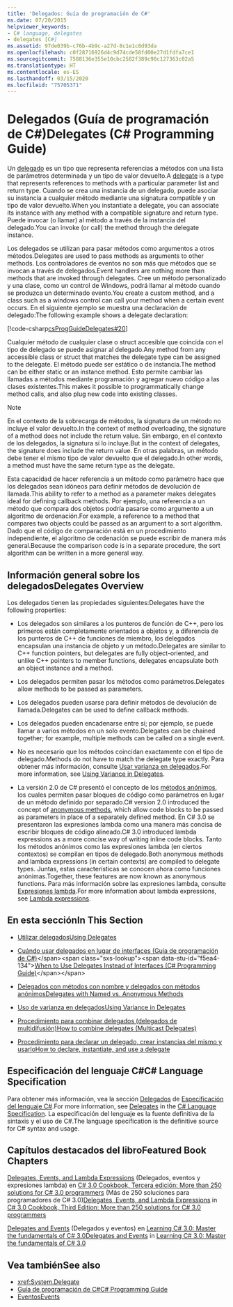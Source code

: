 ```yaml
---
title: 'Delegados: Guía de programación de C#'
ms.date: 07/20/2015
helpviewer_keywords:
- C# language, delegates
- delegates [C#]
ms.assetid: 97de039b-c76b-4b9c-a27d-8c1e1c8d93da
ms.openlocfilehash: c0f28716926d4c9d74cde58fd00e27d1fdfa7ce1
ms.sourcegitcommit: 7588136e355e10cbc2582f389c90c127363c02a5
ms.translationtype: HT
ms.contentlocale: es-ES
ms.lasthandoff: 03/15/2020
ms.locfileid: "75705371"
---
```

# <a name="delegates-c-programming-guide"></a><span data-ttu-id="f5ea4-102">Delegados (Guía de programación de C#)</span><span class="sxs-lookup"><span data-stu-id="f5ea4-102">Delegates (C# Programming Guide)</span></span>
<span data-ttu-id="f5ea4-103">Un [delegado](../../language-reference/builtin-types/reference-types.md) es un tipo que representa referencias a métodos con una lista de parámetros determinada y un tipo de valor devuelto.</span><span class="sxs-lookup"><span data-stu-id="f5ea4-103">A [delegate](../../language-reference/builtin-types/reference-types.md) is a type that represents references to methods with a particular parameter list and return type.</span></span> <span data-ttu-id="f5ea4-104">Cuando se crea una instancia de un delegado, puede asociar su instancia a cualquier método mediante una signatura compatible y un tipo de valor devuelto.</span><span class="sxs-lookup"><span data-stu-id="f5ea4-104">When you instantiate a delegate, you can associate its instance with any method with a compatible signature and return type.</span></span> <span data-ttu-id="f5ea4-105">Puede invocar (o llamar) al método a través de la instancia del delegado.</span><span class="sxs-lookup"><span data-stu-id="f5ea4-105">You can invoke (or call) the method through the delegate instance.</span></span>  
  
 <span data-ttu-id="f5ea4-106">Los delegados se utilizan para pasar métodos como argumentos a otros métodos.</span><span class="sxs-lookup"><span data-stu-id="f5ea4-106">Delegates are used to pass methods as arguments to other methods.</span></span> <span data-ttu-id="f5ea4-107">Los controladores de eventos no son más que métodos que se invocan a través de delegados.</span><span class="sxs-lookup"><span data-stu-id="f5ea4-107">Event handlers are nothing more than methods that are invoked through delegates.</span></span> <span data-ttu-id="f5ea4-108">Cree un método personalizado y una clase, como un control de Windows, podrá llamar al método cuando se produzca un determinado evento.</span><span class="sxs-lookup"><span data-stu-id="f5ea4-108">You create a custom method, and a class such as a windows control can call your method when a certain event occurs.</span></span> <span data-ttu-id="f5ea4-109">En el siguiente ejemplo se muestra una declaración de delegado:</span><span class="sxs-lookup"><span data-stu-id="f5ea4-109">The following example shows a delegate declaration:</span></span>  
  
 [!code-csharp[csProgGuideDelegates#20](~/samples/snippets/csharp/VS_Snippets_VBCSharp/csProgGuideDelegates/CS/Delegates.cs#20)]  
  
 <span data-ttu-id="f5ea4-110">Cualquier método de cualquier clase o struct accesible que coincida con el tipo de delegado se puede asignar al delegado.</span><span class="sxs-lookup"><span data-stu-id="f5ea4-110">Any method from any accessible class or struct that matches the delegate type can be assigned to the delegate.</span></span> <span data-ttu-id="f5ea4-111">El método puede ser estático o de instancia.</span><span class="sxs-lookup"><span data-stu-id="f5ea4-111">The method can be either static or an instance method.</span></span> <span data-ttu-id="f5ea4-112">Esto permite cambiar las llamadas a métodos mediante programación y agregar nuevo código a las clases existentes.</span><span class="sxs-lookup"><span data-stu-id="f5ea4-112">This makes it possible to programmatically change method calls, and also plug new code into existing classes.</span></span>  
  
> [!NOTE]
> <span data-ttu-id="f5ea4-113">En el contexto de la sobrecarga de métodos, la signatura de un método no incluye el valor devuelto.</span><span class="sxs-lookup"><span data-stu-id="f5ea4-113">In the context of method overloading, the signature of a method does not include the return value.</span></span> <span data-ttu-id="f5ea4-114">Sin embargo, en el contexto de los delegados, la signatura sí lo incluye.</span><span class="sxs-lookup"><span data-stu-id="f5ea4-114">But in the context of delegates, the signature does include the return value.</span></span> <span data-ttu-id="f5ea4-115">En otras palabras, un método debe tener el mismo tipo de valor devuelto que el delegado.</span><span class="sxs-lookup"><span data-stu-id="f5ea4-115">In other words, a method must have the same return type as the delegate.</span></span>  
  
 <span data-ttu-id="f5ea4-116">Esta capacidad de hacer referencia a un método como parámetro hace que los delegados sean idóneos para definir métodos de devolución de llamada.</span><span class="sxs-lookup"><span data-stu-id="f5ea4-116">This ability to refer to a method as a parameter makes delegates ideal for defining callback methods.</span></span> <span data-ttu-id="f5ea4-117">Por ejemplo, una referencia a un método que compara dos objetos podría pasarse como argumento a un algoritmo de ordenación.</span><span class="sxs-lookup"><span data-stu-id="f5ea4-117">For example, a reference to a method that compares two objects could be passed as an argument to a sort algorithm.</span></span> <span data-ttu-id="f5ea4-118">Dado que el código de comparación está en un procedimiento independiente, el algoritmo de ordenación se puede escribir de manera más general.</span><span class="sxs-lookup"><span data-stu-id="f5ea4-118">Because the comparison code is in a separate procedure, the sort algorithm can be written in a more general way.</span></span>  
  
## <a name="delegates-overview"></a><span data-ttu-id="f5ea4-119">Información general sobre los delegados</span><span class="sxs-lookup"><span data-stu-id="f5ea4-119">Delegates Overview</span></span>  
 <span data-ttu-id="f5ea4-120">Los delegados tienen las propiedades siguientes:</span><span class="sxs-lookup"><span data-stu-id="f5ea4-120">Delegates have the following properties:</span></span>  
  
- <span data-ttu-id="f5ea4-121">Los delegados son similares a los punteros de función de C++, pero los primeros están completamente orientados a objetos y, a diferencia de los punteros de C++ de funciones de miembro, los delegados encapsulan una instancia de objeto y un método.</span><span class="sxs-lookup"><span data-stu-id="f5ea4-121">Delegates are similar to C++ function pointers, but delegates are fully object-oriented, and unlike C++ pointers to member functions, delegates encapsulate both an object instance and a method.</span></span>
  
- <span data-ttu-id="f5ea4-122">Los delegados permiten pasar los métodos como parámetros.</span><span class="sxs-lookup"><span data-stu-id="f5ea4-122">Delegates allow methods to be passed as parameters.</span></span>  
  
- <span data-ttu-id="f5ea4-123">Los delegados pueden usarse para definir métodos de devolución de llamada.</span><span class="sxs-lookup"><span data-stu-id="f5ea4-123">Delegates can be used to define callback methods.</span></span>  
  
- <span data-ttu-id="f5ea4-124">Los delegados pueden encadenarse entre sí; por ejemplo, se puede llamar a varios métodos en un solo evento.</span><span class="sxs-lookup"><span data-stu-id="f5ea4-124">Delegates can be chained together; for example, multiple methods can be called on a single event.</span></span>  
  
- <span data-ttu-id="f5ea4-125">No es necesario que los métodos coincidan exactamente con el tipo de delegado.</span><span class="sxs-lookup"><span data-stu-id="f5ea4-125">Methods do not have to match the delegate type exactly.</span></span> <span data-ttu-id="f5ea4-126">Para obtener más información, consulte [Usar varianza en delegados](../concepts/covariance-contravariance/using-variance-in-delegates.md).</span><span class="sxs-lookup"><span data-stu-id="f5ea4-126">For more information, see [Using Variance in Delegates](../concepts/covariance-contravariance/using-variance-in-delegates.md).</span></span>  
  
- <span data-ttu-id="f5ea4-127">La versión 2.0 de C# presentó el concepto de los [métodos anónimos](../../language-reference/operators/delegate-operator.md), los cuales permiten pasar bloques de código como parámetros en lugar de un método definido por separado.</span><span class="sxs-lookup"><span data-stu-id="f5ea4-127">C# version 2.0 introduced the concept of [anonymous methods](../../language-reference/operators/delegate-operator.md), which allow code blocks to be passed as parameters in place of a separately defined method.</span></span> <span data-ttu-id="f5ea4-128">En C# 3.0 se presentaron las expresiones lambda como una manera más concisa de escribir bloques de código alineado.</span><span class="sxs-lookup"><span data-stu-id="f5ea4-128">C# 3.0 introduced lambda expressions as a more concise way of writing inline code blocks.</span></span> <span data-ttu-id="f5ea4-129">Tanto los métodos anónimos como las expresiones lambda (en ciertos contextos) se compilan en tipos de delegado.</span><span class="sxs-lookup"><span data-stu-id="f5ea4-129">Both anonymous methods and lambda expressions (in certain contexts) are compiled to delegate types.</span></span> <span data-ttu-id="f5ea4-130">Juntas, estas características se conocen ahora como funciones anónimas.</span><span class="sxs-lookup"><span data-stu-id="f5ea4-130">Together, these features are now known as anonymous functions.</span></span> <span data-ttu-id="f5ea4-131">Para más información sobre las expresiones lambda, consulte [Expresiones lambda](../statements-expressions-operators/lambda-expressions.md).</span><span class="sxs-lookup"><span data-stu-id="f5ea4-131">For more information about lambda expressions, see [Lambda expressions](../statements-expressions-operators/lambda-expressions.md).</span></span>
  
## <a name="in-this-section"></a><span data-ttu-id="f5ea4-132">En esta sección</span><span class="sxs-lookup"><span data-stu-id="f5ea4-132">In This Section</span></span>  
  
- [<span data-ttu-id="f5ea4-133">Utilizar delegados</span><span class="sxs-lookup"><span data-stu-id="f5ea4-133">Using Delegates</span></span>](./using-delegates.md)  
  
- <span data-ttu-id="f5ea4-134">[Cuándo usar delegados en lugar de interfaces (Guía de programación de C#)](https://docs.microsoft.com/previous-versions/visualstudio/visual-studio-2010/ms173173(v=vs.100))</span><span class="sxs-lookup"><span data-stu-id="f5ea4-134">[When to Use Delegates Instead of Interfaces (C# Programming Guide)](https://docs.microsoft.com/previous-versions/visualstudio/visual-studio-2010/ms173173(v=vs.100))</span></span>  
  
- [<span data-ttu-id="f5ea4-135">Delegados con métodos con nombre y delegados con métodos anónimos</span><span class="sxs-lookup"><span data-stu-id="f5ea4-135">Delegates with Named vs. Anonymous Methods</span></span>](./delegates-with-named-vs-anonymous-methods.md)  
  
- [<span data-ttu-id="f5ea4-136">Uso de varianza en delegados</span><span class="sxs-lookup"><span data-stu-id="f5ea4-136">Using Variance in Delegates</span></span>](../concepts/covariance-contravariance/using-variance-in-delegates.md)  
  
- [<span data-ttu-id="f5ea4-137">Procedimiento para combinar delegados (delegados de multidifusión)</span><span class="sxs-lookup"><span data-stu-id="f5ea4-137">How to combine delegates (Multicast Delegates)</span></span>](./how-to-combine-delegates-multicast-delegates.md)  
  
- [<span data-ttu-id="f5ea4-138">Procedimiento para declarar un delegado, crear instancias del mismo y usarlo</span><span class="sxs-lookup"><span data-stu-id="f5ea4-138">How to declare, instantiate, and use a delegate</span></span>](./how-to-declare-instantiate-and-use-a-delegate.md)

## <a name="c-language-specification"></a><span data-ttu-id="f5ea4-139">Especificación del lenguaje C#</span><span class="sxs-lookup"><span data-stu-id="f5ea4-139">C# Language Specification</span></span>  

<span data-ttu-id="f5ea4-140">Para obtener más información, vea la sección [Delegados](~/_csharplang/spec/delegates.md) de [Especificación del lenguaje C#](/dotnet/csharp/language-reference/language-specification/introduction).</span><span class="sxs-lookup"><span data-stu-id="f5ea4-140">For more information, see [Delegates](~/_csharplang/spec/delegates.md) in the [C# Language Specification](/dotnet/csharp/language-reference/language-specification/introduction).</span></span> <span data-ttu-id="f5ea4-141">La especificación del lenguaje es la fuente definitiva de la sintaxis y el uso de C#.</span><span class="sxs-lookup"><span data-stu-id="f5ea4-141">The language specification is the definitive source for C# syntax and usage.</span></span>
  
## <a name="featured-book-chapters"></a><span data-ttu-id="f5ea4-142">Capítulos destacados del libro</span><span class="sxs-lookup"><span data-stu-id="f5ea4-142">Featured Book Chapters</span></span>  
 <span data-ttu-id="f5ea4-143">[Delegates, Events, and Lambda Expressions](https://docs.microsoft.com/previous-versions/visualstudio/visual-studio-2008/ff518994%28v=orm.10%29) (Delegados, eventos y expresiones lambda) en [C# 3.0 Cookbook, Tercera edición: More than 250 solutions for C# 3.0 programmers](https://docs.microsoft.com/previous-versions/visualstudio/visual-studio-2008/ff518995%28v=orm.10%29) (Más de 250 soluciones para programadores de C# 3.0)</span><span class="sxs-lookup"><span data-stu-id="f5ea4-143">[Delegates, Events, and Lambda Expressions](https://docs.microsoft.com/previous-versions/visualstudio/visual-studio-2008/ff518994%28v=orm.10%29) in [C# 3.0 Cookbook, Third Edition: More than 250 solutions for C# 3.0 programmers](https://docs.microsoft.com/previous-versions/visualstudio/visual-studio-2008/ff518995%28v=orm.10%29)</span></span>  
  
 <span data-ttu-id="f5ea4-144">[Delegates and Events](https://docs.microsoft.com/previous-versions/visualstudio/visual-studio-2008/ff652490%28v=orm.10%29) (Delegados y eventos) en [Learning C# 3.0: Master the fundamentals of C# 3.0](https://docs.microsoft.com/previous-versions/visualstudio/visual-studio-2008/ff652493%28v=orm.10%29)</span><span class="sxs-lookup"><span data-stu-id="f5ea4-144">[Delegates and Events](https://docs.microsoft.com/previous-versions/visualstudio/visual-studio-2008/ff652490%28v=orm.10%29) in [Learning C# 3.0: Master the fundamentals of C# 3.0](https://docs.microsoft.com/previous-versions/visualstudio/visual-studio-2008/ff652493%28v=orm.10%29)</span></span>  
  
## <a name="see-also"></a><span data-ttu-id="f5ea4-145">Vea también</span><span class="sxs-lookup"><span data-stu-id="f5ea4-145">See also</span></span>

- <xref:System.Delegate>
- [<span data-ttu-id="f5ea4-146">Guía de programación de C#</span><span class="sxs-lookup"><span data-stu-id="f5ea4-146">C# Programming Guide</span></span>](../index.md)
- [<span data-ttu-id="f5ea4-147">Eventos</span><span class="sxs-lookup"><span data-stu-id="f5ea4-147">Events</span></span>](../events/index.md)
